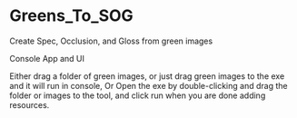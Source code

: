 # Greens_To_SOG
Create Spec, Occlusion, and Gloss from green images


Console App and UI

Either drag a folder of green images, or just drag green images to the exe and it will run in console,
Or
Open the exe by double-clicking and drag the folder or images to the tool, and click run when you are done adding resources.
